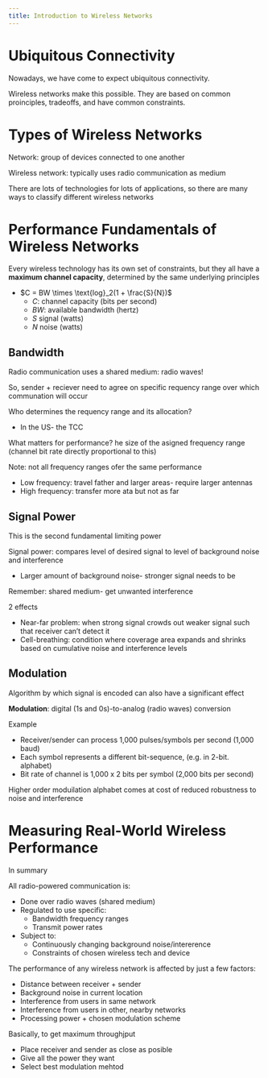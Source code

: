 ```yaml
---
title: Introduction to Wireless Networks
---
```

# Ubiquitous Connectivity
Nowadays, we have come to expect ubiquitous connectivity.

Wireless networks make this possible.  They are based on common proinciples, tradeoffs, and have common constraints.

# Types of Wireless Networks

Network: group of devices connected to one another

Wireless network: typically uses radio communication as medium

There are lots of technologies for lots of applications, so there are many ways to classify different wireless networks

# Performance Fundamentals of Wireless Networks

Every wireless technology has its own set of constraints, but they all have a **maximum channel capacity**, determined by the same underlying principles
- $C = BW \times \text{log}_2(1 + \frac{S}{N})$ 
	- $C$: channel capacity (bits per second)
	- $BW$: available bandwidth (hertz)
	- $S$ signal (watts)
	- $N$ noise (watts)
## Bandwidth

Radio communication uses a shared medium: radio waves!

So, sender + reciever need to agree on specific requency range over which communation will occur

Who determines the requency range and its allocation?
- In the US- the TCC

What matters for performance? he size of the asigned frequency range (channel bit rate directly proportional to this)

Note: not all frequency ranges ofer the same performance
- Low frequency: travel father and larger areas- require larger antennas
- High frequency: transfer more ata but not as far

## Signal Power
This is the second fundamental limiting power

Signal power: compares level of desired signal to level of background noise and interference
- Larger amount of background noise- stronger signal needs to be

Remember: shared medium- get unwanted interference

2 effects
- Near-far problem: when strong signal crowds out weaker signal such that receiver can’t detect it
- Cell-breathing: condition where coverage area expands and shrinks based on cumulative noise and interference levels


## Modulation
Algorithm by which signal is encoded can also have a significant effect

**Modulation**: digital (1s and 0s)-to-analog (radio waves) conversion

Example
- Receiver/sender can process 1,000 pulses/symbols per second (1,000 baud)
- Each symbol represents a different bit-sequence, (e.g. in 2-bit. alphabet)
- Bit rate of channel is 1,000 x 2 bits per symbol (2,000 bits per second)

Higher order moduilation alphabet comes at cost of reduced robustness to noise and interference


# Measuring Real-World Wireless Performance
In summary

All radio-powered communication is:
- Done over radio waves (shared medium)
- Regulated to use specific:
	- Bandwidth frequency ranges
	- Transmit power rates
- Subject to:
	- Continuously changing background noise/intererence
	- Constraints of chosen wireless tech and device

The performance of any wireless network is affected by just a few factors:
- Distance between receiver + sender
- Background noise in current location
- Interference from users in same network
- Interference from users in other, nearby networks
- Processing power + chosen modulation scheme

Basically, to get maximum throughjput
- Place receiver and sender as close as posible
- Give all the power they want
- Select best modulation mehtod

